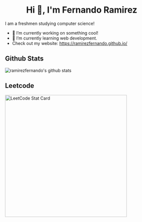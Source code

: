 
<h1 align="center">Hi 👋, I'm Fernando Ramirez</h1>


I am a freshmen studying computer science!

- 🔭 I’m currently working on something cool!
- 🌱 I’m currently learning web development.
- Check out my website: https://ramirezfernando.github.io/

## Github Stats
![ramirezfernando's github stats](https://github-readme-stats.vercel.app/api?username=ramirezfernando&show_icons=true&count_private=true&bg_color=00000000&text_color=777)


## Leetcode
<a href="https://github.com/KnlnKS/leetcode-stats">
  <img alt="LeetCode Stat Card" src="https://apu5rh8gxk.execute-api.us-east-1.amazonaws.com/default/leetcode-stats?username=fearzyn" &theme="dark" width="400"/>
</a>       
